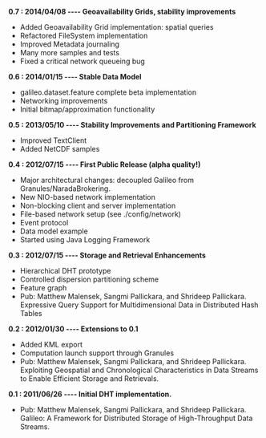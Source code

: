 **0.7 : 2014/04/08 ---- Geoavailability Grids, stability improvements**
- Added Geoavailability Grid implementation: spatial queries
- Refactored FileSystem implementation
- Improved Metadata journaling
- Many more samples and tests
- Fixed a critical network queueing bug

**0.6 : 2014/01/15 ---- Stable Data Model**
- galileo.dataset.feature complete beta implementation
- Networking improvements
- Initial bitmap/approximation functionality

**0.5 : 2013/05/10 ---- Stability Improvements and Partitioning Framework**
- Improved TextClient
- Added NetCDF samples

**0.4 : 2012/07/15 ---- First Public Release (alpha quality!)**
- Major architectural changes: decoupled Galileo from Granules/NaradaBrokering.
- New NIO-based network implementation
- Non-blocking client and server implementation
- File-based network setup (see ./config/network)
- Event protocol
- Data model example
- Started using Java Logging Framework


**0.3 : 2012/07/15 ---- Storage and Retrieval Enhancements**
- Hierarchical DHT prototype
- Controlled dispersion partitioning scheme
- Feature graph
- Pub: Matthew Malensek, Sangmi Pallickara, and Shrideep Pallickara.
  Expressive Query Support for Multidimensional Data in Distributed Hash Tables


**0.2 : 2012/01/30 ---- Extensions to 0.1**
- Added KML export
- Computation launch support through Granules
- Pub: Matthew Malensek, Sangmi Pallickara, and Shrideep Pallickara.
  Exploiting Geospatial and Chronological Characteristics in Data Streams to
  Enable Efficient Storage and Retrievals.


**0.1 : 2011/06/26 ---- Initial DHT implementation.**
- Pub: Matthew Malensek, Sangmi Pallickara, and Shrideep Pallickara.
  Galileo: A Framework for Distributed Storage of High-Throughput Data Streams.
